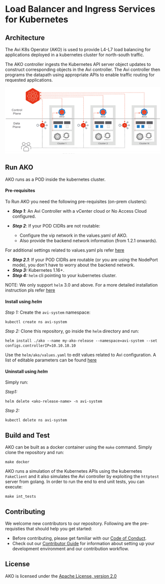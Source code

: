 # Load Balancer and Ingress Services for Kubernetes

## Architecture

The Avi K8s Operator (AKO) is used to provide L4-L7 load balancing for applications deployed
in a kubernetes cluster for north-south traffic.

The AKO controller ingests the Kubernetes API server object updates
to construct corresponding objects in the Avi controller. The Avi controller then programs
the datapath using appropriate APIs to enable traffic routing for requested applications.

![Alt text](AKO_Arch.png?raw=true "Title")

## Run AKO

AKO runs as a POD inside the kubernetes cluster.

#### Pre-requisites

To Run AKO you need the following pre-requisites (on-prem clusters):

 - ***Step 1***: An Avi Controller with a vCenter cloud or No Access Cloud configured.

 - ***Step 2***: If your POD CIDRs are not routable:
 
    - Configure the vip network in the values.yaml of AKO.
    - Also provide the backend network information (from 1.2.1 onwards).
    
  For additional settings related to values.yaml pls refer [here](https://github.com/avinetworks/avi-helm-charts/blob/master/docs/AKO/values.md)

 - ***Step 2.1***: If your POD CIDRs are routable (or you are using the NodePort mode), you don't have to worry about the backend network.
 - ***Step 3:*** Kubernetes 1.16+.
 - ***Step 4:*** `helm` cli pointing to your kubernetes cluster.
 
 NOTE: We only support `helm` 3.0 and above. For a more detailed installation instruction pls refer [here](https://avinetworks.com/docs/ako/1.1/ako-installation/)

#### Install using *helm*

*Step 1:* Create the `avi-system` namespace:

    kubectl create ns avi-system

*Step 2:* Clone this repository, go inside the `helm` directory and run:

    helm install ./ako --name my-ako-release --namespace=avi-system --set configs.controllerIP=10.10.10.10

Use the `helm/ako/values.yaml` to edit values related to Avi configuration. A list of editable parameters can be found [here](https://github.com/avinetworks/avi-helm-charts/blob/master/docs/AKO/README.md#parameters)


#### Uninstall using *helm*

Simply run:

*Step1:*

    helm delete <ako-release-name> -n avi-system
 
*Step 2:* 

    kubectl delete ns avi-system


## Build and Test

AKO can be built as a docker container using the `make` command. Simply clone the repository
and run:

    make docker
    
AKO runs a simulation of the Kubernetes APIs using the kubernetes `FakeClient` and it also
simulates the Avi controller by exploiting the `httptest` server from golang. In order to run
the end to end unit tests, you can execute:

    make int_tests

    
## Contributing

We welcome new contributors to our repository. Following are the pre-requisties that should help
you get started:

* Before contributing, please get familiar with our
[Code of Conduct](CODE_OF_CONDUCT.md).
* Check out our [Contributor Guide](CONTRIBUTING.md) for information
about setting up your development environment and our contribution workflow.

## License

AKO is licensed under the [Apache License, version 2.0](LICENSE)
